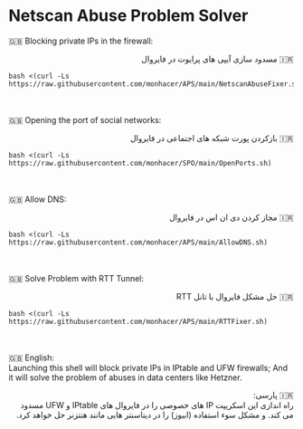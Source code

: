 # Netscan Abuse Problem Solver

🇬🇧 Blocking private IPs in the firewall:
<br>
<p dir='rtl' align='right'>
  🇮🇷 مسدود سازی آیپی های پرایوت در فایروال
</p>

```
bash <(curl -Ls https://raw.githubusercontent.com/monhacer/APS/main/NetscanAbuseFixer.sh)
```
<br><br>
🇬🇧 Opening the port of social networks:<br>
<p dir='rtl' align='right'>
  🇮🇷 بازکردن پورت شبکه های اجتماعی در فایروال 
</p>

```
bash <(curl -Ls https://raw.githubusercontent.com/monhacer/SPO/main/OpenPorts.sh)
```
<br><br>
🇬🇧 Allow DNS:<br>
<p dir='rtl' align='right'>
  🇮🇷 مجاز کردن دی ان اس در فایروال
</p>

```
bash <(curl -Ls https://raw.githubusercontent.com/monhacer/APS/main/AllowDNS.sh)
```
<br><br>
🇬🇧 Solve Problem with RTT Tunnel:
<br>
<p dir='rtl' align='right'>
  🇮🇷 حل مشکل فایروال با تانل RTT
</p>

```
bash <(curl -Ls https://raw.githubusercontent.com/monhacer/APS/main/RTTFixer.sh)
```
<br><br>
🇬🇧 English:<br>
Launching this shell will block private IPs in IPtable and UFW firewalls; And it will solve the problem of abuses in data centers like Hetzner.

<p dir='rtl' align='right'>
🇮🇷 پارسی:<br>
راه اندازی این اسکریپت IP های خصوصی را در فایروال های IPtable و UFW مسدود می کند. و مشکل سوء استفاده (ابیوز) را در دیتاسنتر هایی مانند هنتزنر حل خواهد کرد.
</p>
